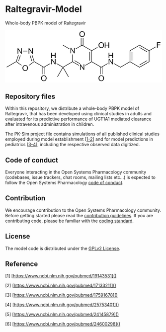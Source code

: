 # Raltegravir-Model
Whole-body PBPK model of Raltegravir

<p align="center">
  <img src="Raltegravir.png">
</p>

## Repository files

Within this repository, we distribute a whole-body PBPK model of Raltegravir, that has been developed using clinical studies in adults and evaluated for its predictive performance of UGT1A1 mediated clearance after intravenous administration in children. 

The PK-Sim project file contains simulations of all published clinical studies employed during model establishment [[1-2](#reference)] and for model predictions in pediatrics [[3-4](#reference)], including the respective observed data digitized.

## Code of conduct

Everyone interacting in the Open Systems Pharmacology community  (codebases, issue trackers, chat rooms, mailing lists etc...) is  expected to follow the Open Systems Pharmacology [code of conduct](https://github.com/Open-Systems-Pharmacology/Suite/blob/master/CODE_OF_CONDUCT.md#contributor-covenant-code-of-conduct).

## Contribution

We encourage contribution to the Open Systems Pharmacology community. Before getting started please read the [contribution guidelines](https://github.com/Open-Systems-Pharmacology/Suite/blob/master/CONTRIBUTING.md#ways-to-contribute). If you are contributing code, please be familiar with the [coding standard](https://github.com/Open-Systems-Pharmacology/Suite/blob/master/CODING_STANDARDS.md#visual-studio-settings).

## License

The model code is distributed under the [GPLv2 License](https://github.com/Open-Systems-Pharmacology/Suite/blob/develop/LICENSE).

## Reference

[1] [https://www.ncbi.nlm.nih.gov/pubmed/19143531]()

[2] [https://www.ncbi.nlm.nih.gov/pubmed/17133211]()

[3] [https://www.ncbi.nlm.nih.gov/pubmed/17591678]()

[4] [https://www.ncbi.nlm.nih.gov/pubmed/25753401]()

[5] [https://www.ncbi.nlm.nih.gov/pubmed/24145879]()

[6] [https://www.ncbi.nlm.nih.gov/pubmed/24600298]()
